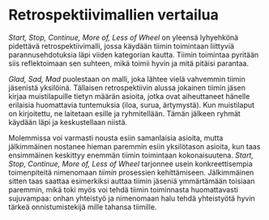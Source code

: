 # Retrospektiivimallien vertailua

_Start, Stop, Continue, More of, Less of Wheel_ on yleensä lyhyehkönä pidettävä retrospektiivimalli, jossa käydään tiimin toimintaan liittyviä parannusehdotuksia läpi viiden kategorian kautta. Tiimin toimintaa pyritään siis reflektoimaan sen suhteen, mikä toimii hyvin ja mitä pitäisi parantaa.

_Glad, Sad, Mad_ puolestaan on malli, joka lähtee vielä vahvemmin tiimin jäsenistä yksilöinä. Tällaisen retrospektiivin alussa jokainen tiimin jäsen kirjaa muistilapuille tietyn määrän asioita, jotka ovat aiheuttaneet hänelle erilaisia huomattavia tuntemuksia (iloa, surua, ärtymystä). Kun muistilaput on kirjoitettu, ne laitetaan esille ja ryhmitellään. Tämän jälkeen ryhmät käydään läpi ja keskustellaan niistä.

Molemmissa voi varmasti nousta esiin samanlaisia asioita, mutta jälkimmäinen nostanee hieman paremmin esiin yksilötason asioita, kun taas ensimmäinen keskittyy enemmän tiimin toimintaan kokonaisuutena. _Start, Stop, Continue, More of, Less of Wheel_ tarjonnee usein konkreettisempia toimenpiteitä nimenomaan _tiimin_ prosessien kehittämiseen. Jälkimmäinen sitten taas saattaa esimerkiksi auttaa tiimin jäseniä ymmärtämään toisiaan paremmin, mikä toki myös voi tehdä tiimin toiminnasta huomattavasti sujuvampaa: onhan yhteistyö ja nimenomaan halu tehdä yhteistyötä hyvin tärkeä onnistumistekijä mille tahansa tiimille.

